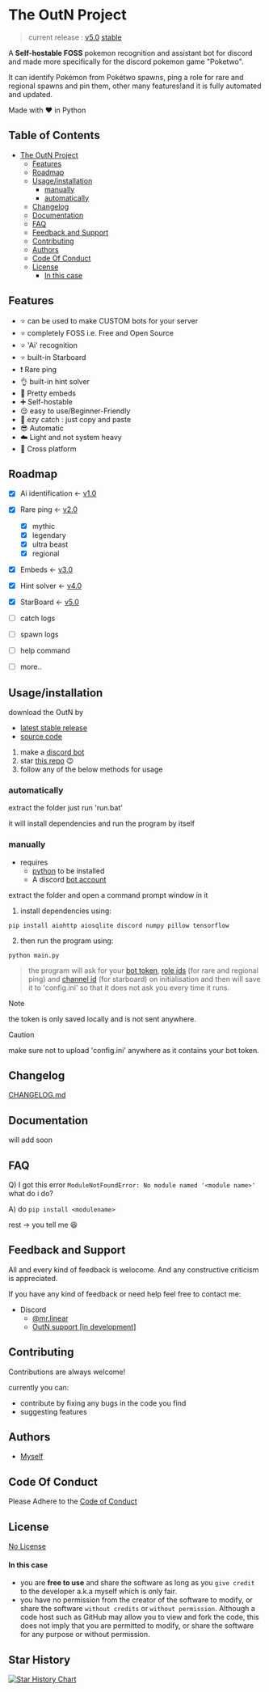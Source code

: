 
# The OutN Project
> current release : [v5.0](https://github.com/Pranjal-SB/OutN/blob/main/CHANGELOG.md) [stable](https://github.com/Pranjal-SB/OutN/releases/latest)

A **Self-hostable FOSS** pokemon recognition and assistant bot for discord and made more specifically for the discord pokemon game "Poketwo".

It can identify Pokémon from Pokétwo spawns, ping a role for rare and regional spawns and pin them, other many features!and it is fully automated and updated.

Made with ❤️ in Python


## Table of Contents
- [The OutN Project](#the-outn-project)
  - [Features](#features)
  - [Roadmap](#roadmap)
  - [Usage/installation](#usage-installation)
    - [manually](#manually)
    - [automatically](#automatically)
  - [Changelog](#changelog)
  - [Documentation](#documentation)
  - [FAQ](#faq)
  - [Feedback and Support](#feedback-and-support)
  - [Contributing](#contributing)
  - [Authors](#authors)
  - [Code Of Conduct](#code-of-conduct)
  - [License](#license)
    - [In this case](#in-this-case)


## Features
- ⭐ can be used to make CUSTOM bots for your server
- ⭐ completely FOSS i.e. Free and Open Source
- ⭐ 'Ai' recognition
- ⭐  built-in Starboard
- ❗ Rare ping
- 👌 built-in hint solver
- 🤩 Pretty embeds
- ➕ Self-hostable
- 😌 easy to use/Beginner-Friendly
- 💪 ezy catch : just copy and paste
- 😎 Automatic
- ☁️ Light and not system heavy
- 🤝 Cross platform


## Roadmap

- [x] Ai identification <- [v1.0](https://github.com/Pranjal-SB/OutN/blob/main/CHANGELOG.md#v10)
- [x] Rare ping <- [v2.0](https://github.com/Pranjal-SB/OutN/blob/main/CHANGELOG.md#v20)
  - [x] mythic
  - [x] legendary
  - [x] ultra beast
  - [x] regional 
- [x] Embeds <- [v3.0](https://github.com/Pranjal-SB/OutN/blob/main/CHANGELOG.md#v30)
- [x] Hint solver <- [v4.0](https://github.com/Pranjal-SB/OutN/blob/main/CHANGELOG.md#v40)
- [x] StarBoard <- [v5.0](https://github.com/Pranjal-SB/OutN/blob/main/CHANGELOG.md#v50)
- [ ] catch logs
- [ ] spawn logs
- [ ] help command
- [ ] more..




## Usage/installation

download the OutN by 
- [latest stable release](https://github.com/Pranjal-SB/OutN/releases/latest)
- [source code](https://github.com/Pranjal-SB/OutN/archive/refs/heads/main.zip)

1. make a [discord bot](https://github.com/reactiflux/discord-irc/wiki/Creating-a-discord-bot-&-getting-a-token#creating-a-bot)
2. star [this repo](https://github.com/Pranjal-SB/OutN) 😉
3. follow any of the below methods for usage


### automatically

extract the folder just run 'run.bat'

it will install dependencies and run the program by itself

### manually
- requires 
  - [python](https://www.python.org/) to be installed
  - A discord [bot account](https://discord.com/developers/applications/)

extract the folder and open a command prompt window in it

1. install dependencies using:
  ```
  pip install aiohttp aiosqlite discord numpy pillow tensorflow
  ```
2. then run the program using:
  ```
  python main.py
  ```
>  the program will ask for your [bot token](https://www.writebots.com/discord-bot-token/), [role ids](https://discordhelp.net/role-id) (for rare and regional ping) and [channel id](https://turbofuture.com/internet/Discord-Channel-ID) (for starboard) on initialisation and then will save it to 'config.ini' so that it does not ask you every time it runs.

> [!NOTE]
> the token is only saved locally and is not sent anywhere.

> [!CAUTION]
> make sure not to upload 'config.ini' anywhere as it contains your bot token.



## Changelog

[CHANGELOG.md](https://github.com/Pranjal-SB/OutN/blob/main/CHANGELOG.md)

## Documentation

will add soon


## FAQ

Q) I got this error ``` ModuleNotFoundError: No module named '<module name>' ``` what do i do?

A) do ```pip install <modulename>```

rest -> you tell me 😆


## Feedback and Support

All and every kind of feedback is welocome.
And any constructive criticism is appreciated.

If you have any kind of feedback or need help feel free to contact me:
- Discord 
  - [@mr.linear](https://discordapp.com/users/1140568955220656160)
  - [OutN support \[in development\]](https://discord.gg/aMJzFJsf)
## Contributing

Contributions are always welcome!

currently you can:
- contribute by fixing any bugs in the code you find
- suggesting features

## Authors

- [Myself](https://github.com/Pranjal-SB)

## Code Of Conduct

Please Adhere to the [Code of Conduct](https://github.com/Pranjal-SB/OutN?tab=coc-ov-file)

## License

[No License](https://choosealicense.com/no-permission/)
#### In this case
- you are **free to use** and share the software as long as you `give credit` to the developer a.k.a myself which is only fair.
- you have no permission from the creator of the software to modify, or share the software `without credits` or `without permission`. Although a code host such as GitHub may allow you to view and fork the code, this does not imply that you are permitted to modify, or share the software for any purpose or without permission.

## Star History

<a href="https://star-history.com/#Pranjal-SB/OutN&Date">
 <picture>
   <source media="(prefers-color-scheme: dark)" srcset="https://api.star-history.com/svg?repos=Pranjal-SB/OutN&type=Date&theme=dark" />
   <source media="(prefers-color-scheme: light)" srcset="https://api.star-history.com/svg?repos=Pranjal-SB/OutN&type=Date" />
   <img alt="Star History Chart" src="https://api.star-history.com/svg?repos=Pranjal-SB/OutN&type=Date" />
 </picture>
</a>
